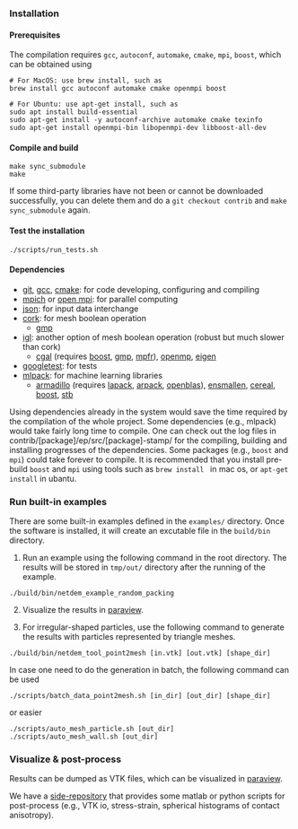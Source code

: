 ###

### Installation

#### Prerequisites

The compilation requires ``gcc``, ``autoconf``, ``automake``, ``cmake``, ``mpi``, ``boost``, which can be obtained using

```
# For MacOS: use brew install, such as
brew install gcc autoconf automake cmake openmpi boost
        
# For Ubuntu: use apt-get install, such as
sudo apt install build-essential
sudo apt-get install -y autoconf-archive automake cmake texinfo
sudo apt-get install openmpi-bin libopenmpi-dev libboost-all-dev
```

#### Compile and build

```
make sync_submodule
make
``` 

If some third-party libraries have not been or cannot be downloaded successfully, you can delete them and do a ``git checkout contrib`` and ``make sync_submodule`` again.


#### Test the installation

```
./scripts/run_tests.sh
```

#### Dependencies

 - [git](https://git-scm.com), [gcc](https://gcc.gnu.org), [cmake](https://cmake.org): for code developing, configuring and compiling
 - [mpich](https://www.mpich.org) or [open mpi](https://www.open-mpi.org): for parallel computing
 - [json](https://github.com/ArthurSonzogni/nlohmann_json_cmake_fetchcontent.git): for input data interchange
 - [cork](https://github.com/libigl/cork.git): for mesh boolean operation
    - [gmp](https://gmplib.org)
 - [igl](https://github.com/libigl/libigl.git): another option of mesh boolean operation (robust but much slower than cork)
    - [cgal](https://github.com/CGAL/cgal.git) (requires [boost](https://github.com/boostorg/boost.git), [gmp](https://gmplib.org), [mpfr](https://www.mpfr.org)), [openmp](https://openmp.llvm.org/), [eigen](https://gitlab.com/libeigen/eigen.git)
 - [googletest](https://github.com/google/googletest.git): for tests
 - [mlpack](https://github.com/mlpack/mlpack.git): for machine learning libraries
    - [armadillo](http://arma.sourceforge.net/download.html) (requires [lapack](https://github.com/Reference-LAPACK/lapack.git), [arpack](https://github.com/opencollab/arpack-ng.git), [openblas](https://github.com/xianyi/OpenBLAS.git)), [ensmallen](https://github.com/mlpack/ensmallen), [cereal](https://github.com/USCiLab/cereal), [boost](https://github.com/boostorg/boost.git), [stb](https://github.com/nothings/stb.git)

Using dependencies already in the system would save the time required by the compilation of the whole project. Some dependencies (e.g., mlpack) would take fairly long time to compile. One can check out the log files in contrib/[package]/ep/src/[package]-stamp/ for the compiling, building and installing progresses of the dependencies. Some packages (e.g., ``boost`` and ``mpi``) could take forever to compile. It is recommended that you install pre-build ``boost`` and ``mpi`` using tools such as ``brew install `` in mac os, or ``apt-get install`` in ubantu.

### Run built-in examples

There are some built-in examples defined in the ``examples/`` directory. Once the software is installed, it will create an excutable file in the ``build/bin`` directory. 

1. Run an example using the following command in the root directory. The results will be stored in ``tmp/out/`` directory after the running of the example.

```
./build/bin/netdem_example_random_packing
```

2. Visualize the results in [paraview](https://www.paraview.org).

3. For irregular-shaped particles, use the following command to generate the results with particles represented by triangle meshes.

```
./build/bin/netdem_tool_point2mesh [in.vtk] [out.vtk] [shape_dir]
```

In case one need to do the generation in batch, the following command can be used

```
./scripts/batch_data_point2mesh.sh [in_dir] [out_dir] [shape_dir]
```

or easier
        
```
./scripts/auto_mesh_particle.sh [out_dir]
./scripts/auto_mesh_wall.sh [out_dir]
```

### Visualize & post-process

Results can be dumped as VTK files, which can be visualized in [paraview](https://www.paraview.org/).

We have a [side-repository](https://github.com/net-dem/dem_postprocess_scripts) that provides some matlab or python scripts for post-process (e.g., VTK io, stress-strain, spherical histograms of contact anisotropy).